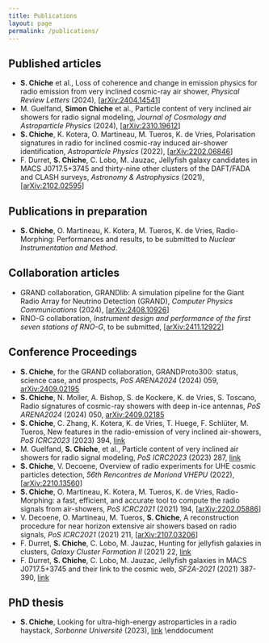 ```yaml
---
title: Publications
layout: page
permalink: /publications/
---
```


<style>
/* Limite la largeur du contenu et centre la page */
main, .page-content, .wrapper, .container, .post, .page, article {
  max-width: 820px;      /* ou 70ch si vous préférez limiter par longueur de ligne */
  margin-left: auto;
  margin-right: auto;
  padding-left: 1rem;
  padding-right: 1rem;
}

/* Optionnel : lisibilité des paragraphes */
.page-content p, .post p, article p {
  line-height: 1.6;
}
</style>

## Published articles

- **S. Chiche** et al., Loss of coherence and change in emission physics for radio emission from very inclined cosmic-ray air shower, *Physical Review Letters* (2024), [[arXiv:2404.14541](https://arxiv.org/abs/2404.14541)]
- M. Guelfand, **Simon Chiche** et al., Particle content of very inclined air showers for radio signal modeling, *Journal of Cosmology and Astroparticle Physics* (2024), [[arXiv:2310.19612](https://arxiv.org/abs/2310.19612)]
- **S. Chiche**, K. Kotera, O. Martineau, M. Tueros, K. de Vries,  Polarisation signatures in radio for inclined cosmic-ray induced air-shower identification, *Astroparticle Physics* (2022), [[arXiv:2202.06846](https://arxiv.org/abs/2202.06846)]
- F. Durret, **S. Chiche**, C. Lobo, M. Jauzac, Jellyfish galaxy candidates in MACS J0717.5+3745 and thirty-nine other clusters of the DAFT/FADA and CLASH surveys, *Astronomy & Astrophysics* (2021), [[arXiv:2102.02595](https://arxiv.org/abs/2102.02595)]

## Publications in preparation

- **S. Chiche**, O. Martineau, K. Kotera, M. Tueros, K. de Vries, Radio-Morphing: Performances and results, to be submitted to *Nuclear Instrumentation and Method*.

## Collaboration articles

- GRAND collaboration, GRANDlib: A simulation pipeline for the Giant Radio Array for Neutrino Detection (GRAND), *Computer Physics Communications* (2024), [[arXiv:2408.10926](https://arxiv.org/abs/2408.10926)]
- RNO-G collaboration, *Instrument design and performance of the first seven stations of RNO-G*, to be submitted, [[arXiv:2411.12922](https://arxiv.org/abs/2411.12922)]

## Conference Proceedings

- **S. Chiche**, for the GRAND collaboration, GRANDProto300: status, science case, and prospects, *PoS ARENA2024* (2024) 059, [arXiv:2409.02195](https://arxiv.org/abs/2409.02195)
- **S. Chiche**, N. Moller, A. Bishop, S. de Kockere, K. de Vries, S. Toscano, Radio signatures of cosmic-ray showers with deep in-ice antennas, *PoS ARENA2024* (2024) 050, [arXiv:2409.02185](https://arxiv.org/abs/2409.02185)
- **S. Chiche**, C. Zhang, K. Kotera, K. de Vries, T. Huege, F. Schlüter, M. Tueros, New features in the radio-emission of very inclined air-showers, *PoS ICRC2023* (2023) 394, [link](https://pos.sissa.it/444/394/)
- M. Guelfand, **S. Chiche**, et al., Particle content of very inclined air showers for radio signal modeling, *PoS ICRC2023* (2023) 287, [link](https://pos.sissa.it/444/287/)
- **S. Chiche**, V. Decoene, Overview of radio experiments for UHE cosmic particles detection, *56th Rencontres de Moriond VHEPU* (2022), [[arXiv:2210.13560](https://arxiv.org/abs/2210.13560)]
- **S. Chiche**, O. Martineau, K. Kotera, M. Tueros, K. de Vries, Radio-Morphing: a fast, efficient, and accurate tool to compute the radio signals from air-showers, *PoS ICRC2021* (2021) 194, [[arXiv:2202.05886](https://arxiv.org/abs/2202.05886)]
- V. Decoene, O. Martineau, M. Tueros, **S. Chiche**, A reconstruction procedure for near horizon extensive air showers based on radio signals, *PoS ICRC2021* (2021) 211, [[arXiv:2107.03206](https://arxiv.org/abs/2107.03206)]
- F. Durret, **S. Chiche**, C. Lobo, M. Jauzac, Hunting for jellyfish galaxies in clusters, *Galaxy Cluster Formation II* (2021) 22, [link](https://ui.adsabs.harvard.edu/abs/2021gcf2.confE..22D/abstract)
- F. Durret, **S. Chiche**, C. Lobo, M. Jauzac, Jellyfish galaxies in MACS J0717.5+3745 and their link to the cosmic web, *SF2A-2021* (2021) 387-390, [link](https://ui.adsabs.harvard.edu/abs/2021sf2a.conf..387D/abstract)

## PhD thesis

- **S. Chiche**, Looking for ultra-high-energy astroparticles in a radio haystack, *Sorbonne Université* (2023), [link](https://theses.hal.science/tel-04356502/document) \enddocument
